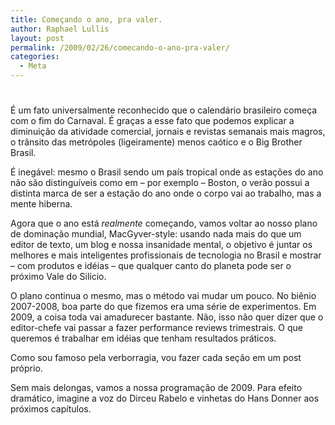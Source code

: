 ```yaml
---
title: Começando o ano, pra valer.
author: Raphael Lullis
layout: post
permalink: /2009/02/26/comecando-o-ano-pra-valer/
categories:
  - Meta
---
```

# 

É um fato universalmente reconhecido que o calendário brasileiro começa com o fim do Carnaval. É graças a esse fato que podemos explicar a diminuição da atividade comercial, jornais e revistas semanais mais magros, o trânsito das metrópoles (ligeiramente) menos caótico e o Big Brother Brasil.

É inegável: mesmo o Brasil sendo um país tropical onde as estações do ano não são distinguíveis como em – por exemplo – Boston, o verão possui a distinta marca de ser a estação do ano onde o corpo vai ao trabalho, mas a mente hiberna.

Agora que o ano está *realmente* começando, vamos voltar ao nosso plano de dominação mundial, MacGyver-style: usando nada mais do que um editor de texto, um blog e nossa insanidade mental, o objetivo é juntar os melhores e mais inteligentes profissionais de tecnologia no Brasil e mostrar – com produtos e idéias – que qualquer canto do planeta pode ser o próximo Vale do Silício.

O plano continua o mesmo, mas o método vai mudar um pouco. No biênio 2007-2008, boa parte do que fizemos era uma série de experimentos. Em 2009, a coisa toda vai amadurecer bastante. Não, isso não quer dizer que o editor-chefe vai passar a fazer performance reviews trimestrais. O que queremos é trabalhar em idéias que tenham resultados práticos.

Como sou famoso pela verborragia, vou fazer cada seção em um post próprio.

Sem mais delongas, vamos a nossa programação de 2009. Para efeito dramático, imagine a voz do Dirceu Rabelo e vinhetas do Hans Donner aos próximos capítulos.